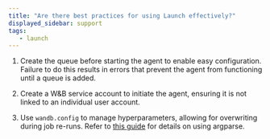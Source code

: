 ```yaml
---
title: "Are there best practices for using Launch effectively?"
displayed_sidebar: support
tags:
   - launch
---
```

1. Create the queue before starting the agent to enable easy configuration. Failure to do this results in errors that prevent the agent from functioning until a queue is added.

2. Create a W&B service account to initiate the agent, ensuring it is not linked to an individual user account.

3. Use `wandb.config` to manage hyperparameters, allowing for overwriting during job re-runs. Refer to [this guide](/guides/track/config/#set-the-configuration-with-argparse) for details on using argparse.
